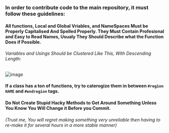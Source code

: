 ### In order to contribute code to the main repository, it must follow these guidelines:
#### All functions, Local and Global Vriables, and NameSpaces Must be Properly Capitalised And Spelled Properly. They Must Contain Profesional and Easy to Read Names, Usualy They Should Describe what the Function Does if Possible.
###### Variables and Usings Should be Clustered Like This, With Descending Length:
![image](https://user-images.githubusercontent.com/76945439/167557913-1df4379a-0abc-4628-9e61-2a720ec292bf.png)
#### If a class has a ton of functions, try to caterogize them in between ``#region NAME`` and ``#endregion`` tags.
#### Do Not Create Stupid Hacky Methods to Get Around Something Unless You Know You Will Change it Before you Commit.
###### (Trust me, You will regret making something very unreliable then having to re-make it for several hours in a more stable manner)